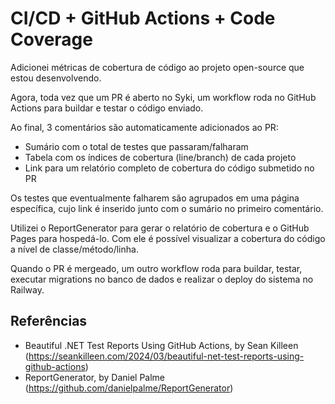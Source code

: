 # CI/CD + GitHub Actions + Code Coverage

Adicionei métricas de cobertura de código ao projeto open-source que estou desenvolvendo.

Agora, toda vez que um PR é aberto no Syki, um workflow roda no GitHub Actions para buildar e testar o código enviado.

Ao final, 3 comentários são automaticamente adicionados ao PR:

- Sumário com o total de testes que passaram/falharam
- Tabela com os índices de cobertura (line/branch) de cada projeto
- Link para um relatório completo de cobertura do código submetido no PR

Os testes que eventualmente falharem são agrupados em uma página específica, cujo link é inserido junto com o sumário no primeiro comentário.

Utilizei o ReportGenerator para gerar o relatório de cobertura e o GitHub Pages para hospedá-lo. Com ele é possível visualizar a cobertura do código a nível de classe/método/linha.

Quando o PR é mergeado, um outro workflow roda para buildar, testar, executar migrations no banco de dados e realizar o deploy do sistema no Railway.

## Referências

- Beautiful .NET Test Reports Using GitHub Actions, by Sean Killeen (https://seankilleen.com/2024/03/beautiful-net-test-reports-using-github-actions)
- ReportGenerator, by Daniel Palme (https://github.com/danielpalme/ReportGenerator)

